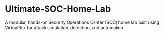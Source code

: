 # Ultimate-SOC-Home-Lab
A modular, hands-on Security Operations Center (SOC) home lab built using VirtualBox for attack simulation, detection, and automation.
